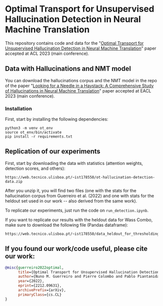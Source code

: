 # Optimal Transport for Unsupervised Hallucination Detection in Neural Machine Translation

This repository contains code and data for the "[Optimal Transport for Unsupervised Hallucination Detection in Neural Machine Translation](https://arxiv.org/abs/2212.09631)" paper accepted at ACL 2023 (main conference).

## Data with Hallucinations and NMT model

You can download the hallucinations corpus and the NMT model in the repo of the paper "[Looking for a Needle in a Haystack: A Comprehensive Study of Hallucinations in Neural Machine Translation](https://arxiv.org/abs/2208.05309)" paper accepted at EACL 2023 (main conference).

### Installation

First, start by installing the following dependencies:

```shell
python3 -m venv ot_env
source ot_env/bin/activate
pip install -r requirements.txt
```

## Replication of our experiments

First, start by downloading the data with statistics (attention weights, detection scores, and others):
```shell
https://web.tecnico.ulisboa.pt/~ist178550/ot-hallucination-detection-data.zip
```

After you unzip it, you will find two files (one with the stats for the hallucination corpus from Guerreiro et al. (2022) and one with stats for the heldout set used in our work -- also derived from the same work).

To replicate our experiments, just run the code on `run_detection.ipynb`.

If you want to replicate our results with the heldout data for Wass Combo, make sure to download the following file (Pandas dataframe):
```shell
https://web.tecnico.ulisboa.pt/~ist178550/data_heldout_for_thresholding.pkl
```

## If you found our work/code useful, please cite our work:
```bibtex
@misc{guerreiro2022optimal,
      title={Optimal Transport for Unsupervised Hallucination Detection in Neural Machine Translation}, 
      author={Nuno M. Guerreiro and Pierre Colombo and Pablo Piantanida and André F. T. Martins},
      year={2022},
      eprint={2212.09631},
      archivePrefix={arXiv},
      primaryClass={cs.CL}
}
```
